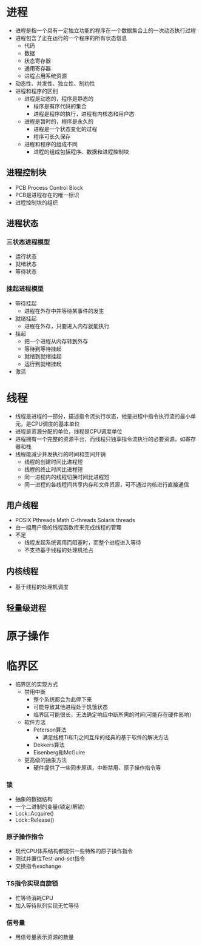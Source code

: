 # 进程

- 进程是指一个具有一定独立功能的程序在一个数据集合上的一次动态执行过程
- 进程包含了正在运行的一个程序的所有状态信息
  - 代码
  - 数据
  - 状态寄存器
  - 通用寄存器
  - 进程占用系统资源
- 动态性、并发性、独立性、制约性
- 进程和程序的区别
  - 进程是动态的，程序是静态的
    - 程序是有序代码的集合
    - 进程是程序的执行，进程有内核态和用户态
  - 进程是暂时的，程序是永久的
    - 进程是一个状态变化的过程
    - 程序可长久保存
  - 进程和程序的组成不同
    - 进程的组成包括程序、数据和进程控制块

## 进程控制块

- PCB Process Control Block
- PCB是进程存在的唯一标识
- 进程控制块的组织

## 进程状态

### 三状态进程模型

- 运行状态
- 就绪状态
- 等待状态

### 挂起进程模型

- 等待挂起
  - 进程在外存中并等待某事件的发生
- 就绪挂起
  - 进程在外存，只要进入内存就能执行
- 挂起
  - 把一个进程从内存转到外存
  - 等待到等待挂起
  - 就绪到就绪挂起
  - 运行到就绪挂起
- 激活

# 线程

- 线程是进程的一部分，描述指令流执行状态，他是进程中指令执行流的最小单元，是CPU调度的基本单位
- 进程是资源分配的单位，线程是CPU调度单位
- 进程拥有一个完整的资源平台，而线程只独享指令流执行的必要资源，如寄存器和栈
- 线程能减少并发执行的时间和空间开销
  - 线程的创建时间比进程短
  - 线程的终止时间比进程短
  - 同一进程内的线程切换时间比进程短
  - 同一进程的各线程间共享内存和文件资源，可不通过内核进行直接通信

## 用户线程

- POSIX Pthreads  Math C-threads Solaris threads
- 由一组用户级的线程函数库来完成线程的管理
- 不足
  - 线程发起系统调用而阻塞时，而整个进程进入等待
  - 不支持基于线程的处理机抢占

## 内核线程

- 基于线程的处理机调度

## 轻量级进程



# 原子操作

# 临界区

- 临界区的实现方式
  - 禁用中断
    - 整个系统都会为此停下来
    - 可能导致其他进程处于饥饿状态
    - 临界区可能很长，无法确定响应中断所需的时间(可能存在硬件影响)
  - 软件方法
    - Peterson算法
      - 满足线程Ti和Tj之间互斥的经典的基于软件的解决方法
    - Dekkers算法
    - Eisenberg和McGuire
  - 更高级的抽象方法
    - 硬件提供了一些同步原语，中断禁用、原子操作指令等

### 锁

- 抽象的数据结构
- 一个二进制的变量(锁定/解锁)
- Lock::Acquire()
- Lock::Release()

### 原子操作指令

- 现代CPU体系结构都提供一些特殊的原子操作指令
- 测试并置位Test-and-set指令
- 交换指令exchange

### TS指令实现自旋锁

- 忙等待消耗CPU
- 加入等待队列实现无忙等待

### 信号量

- 用信号量表示资源的数量